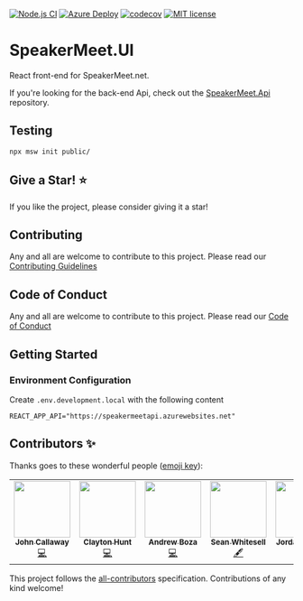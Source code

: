 [![Node.js CI](https://github.com/ovation22/SpeakerMeet.UI/workflows/Node.js%20CI/badge.svg)](https://github.com/ovation22/SpeakerMeet.UI/actions?query=workflow%3A%22Node.js+CI%22)
[![Azure Deploy](https://github.com/ovation22/SpeakerMeet.UI/workflows/.github/workflows/azure.yml/badge.svg)](https://github.com/ovation22/SpeakerMeet.UI/actions?query=workflow%3A%22Azure+Deploy%22)
[![codecov](https://codecov.io/gh/ovation22/SpeakerMeet.UI/branch/master/graph/badge.svg?token=0V6GCY7F55)](https://codecov.io/gh/ovation22/SpeakerMeet.UI)
[![MIT license](http://img.shields.io/badge/license-MIT-brightgreen.svg)](https://github.com/ovation22/SpeakerMeet.UI/blob/master/LICENSE)

# SpeakerMeet.UI
React front-end for SpeakerMeet.net.

If you're looking for the back-end Api, check out the [SpeakerMeet.Api](https://github.com/ovation22/SpeakerMeet.Api) repository.

## Testing
`npx msw init public/`

## Give a Star! :star:
If you like the project, please consider giving it a star!

## Contributing
Any and all are welcome to contribute to this project.
Please read our [Contributing Guidelines](/.github/CONTRIBUTING.md)

## Code of Conduct
Any and all are welcome to contribute to this project.
Please read our [Code of Conduct](/.github/CODE_OF_CONDUCT.md)

## Getting Started

### Environment Configuration
Create `.env.development.local` with the following content
```
REACT_APP_API="https://speakermeetapi.azurewebsites.net"
```

## Contributors ✨

Thanks goes to these wonderful people ([emoji key](https://allcontributors.org/docs/en/emoji-key)):

<!-- ALL-CONTRIBUTORS-LIST:START - Do not remove or modify this section -->
<!-- prettier-ignore-start -->
<!-- markdownlint-disable -->
<table>
  <tr>
    <td align="center"><a href="http://6figuredev.com/"><img src="https://avatars0.githubusercontent.com/u/7606265?v=4" width="100px;" alt=""/><br /><sub><b>John Callaway</b></sub></a><br /><a href="https://github.com/ovation22/SpeakerMeet.UI/commits?author=ovation22" title="Code">💻</a></td>
    <td align="center"><a href="https://github.com/ClaytonHunt"><img src="https://avatars1.githubusercontent.com/u/1760277?v=4" width="100px;" alt=""/><br /><sub><b>Clayton Hunt</b></sub></a><br /><a href="https://github.com/ovation22/SpeakerMeet.UI/commits?author=ClaytonHunt" title="Code">💻</a></td>
    <td align="center"><a href="http://andrewboza.com"><img src="https://avatars3.githubusercontent.com/u/22282010?v=4" width="100px;" alt=""/><br /><sub><b>Andrew Boza</b></sub></a><br /><a href="https://github.com/ovation22/SpeakerMeet.UI/commits?author=VirtuaBoza" title="Code">💻</a></td>
    <td align="center"><a href="http://www.meetup.com/TulsaDevelopers-net/"><img src="https://avatars3.githubusercontent.com/u/2321911?v=4" width="100px;" alt=""/><br /><sub><b>Sean Whitesell</b></sub></a><br /><a href="#content-seanw122" title="Content">🖋</a></td>
    <td align="center"><a href="http://jordansrhodes.com"><img src="https://avatars1.githubusercontent.com/u/13190339?v=4" width="100px;" alt=""/><br /><sub><b>Jordan Rhodes</b></sub></a><br /><a href="https://github.com/ovation22/SpeakerMeet.UI/commits?author=JSRhodes15" title="Code">💻</a></td>
    <td align="center"><a href="https://github.com/FreakinWard"><img src="https://avatars0.githubusercontent.com/u/2846726?v=4" width="100px;" alt=""/><br /><sub><b>FreakinWard</b></sub></a><br /><a href="https://github.com/ovation22/SpeakerMeet.UI/commits?author=FreakinWard" title="Code">💻</a></td>
    <td align="center"><a href="https://github.com/epsidge"><img src="https://avatars1.githubusercontent.com/u/60659351?v=4" width="100px;" alt=""/><br /><sub><b>Epsidge</b></sub></a><br /><a href="#content-Epsidge" title="Content">🖋</a></td>
  </tr>
</table>

<!-- markdownlint-enable -->
<!-- prettier-ignore-end -->
<!-- ALL-CONTRIBUTORS-LIST:END -->

This project follows the [all-contributors](https://github.com/all-contributors/all-contributors) specification. Contributions of any kind welcome!
